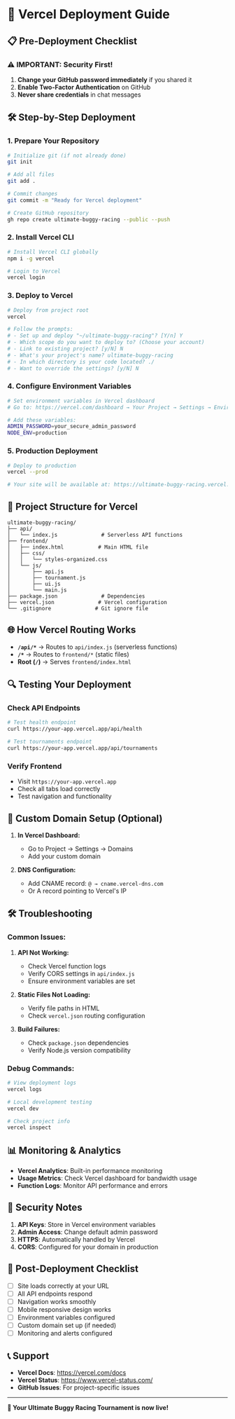 # 🚀 Vercel Deployment Guide

## 📋 **Pre-Deployment Checklist**

### **⚠️ IMPORTANT: Security First!**
1. **Change your GitHub password immediately** if you shared it
2. **Enable Two-Factor Authentication** on GitHub
3. **Never share credentials** in chat messages

## 🛠️ **Step-by-Step Deployment**

### **1. Prepare Your Repository**
```bash
# Initialize git (if not already done)
git init

# Add all files
git add .

# Commit changes
git commit -m "Ready for Vercel deployment"

# Create GitHub repository
gh repo create ultimate-buggy-racing --public --push
```

### **2. Install Vercel CLI**
```bash
# Install Vercel CLI globally
npm i -g vercel

# Login to Vercel
vercel login
```

### **3. Deploy to Vercel**
```bash
# Deploy from project root
vercel

# Follow the prompts:
# - Set up and deploy "~/ultimate-buggy-racing"? [Y/n] Y
# - Which scope do you want to deploy to? (Choose your account)
# - Link to existing project? [y/N] N
# - What's your project's name? ultimate-buggy-racing
# - In which directory is your code located? ./
# - Want to override the settings? [y/N] N
```

### **4. Configure Environment Variables**
```bash
# Set environment variables in Vercel dashboard
# Go to: https://vercel.com/dashboard → Your Project → Settings → Environment Variables

# Add these variables:
ADMIN_PASSWORD=your_secure_admin_password
NODE_ENV=production
```

### **5. Production Deployment**
```bash
# Deploy to production
vercel --prod

# Your site will be available at: https://ultimate-buggy-racing.vercel.app
```

## 🔧 **Project Structure for Vercel**

```
ultimate-buggy-racing/
├── api/
│   └── index.js              # Serverless API functions
├── frontend/
│   ├── index.html           # Main HTML file
│   ├── css/
│   │   └── styles-organized.css
│   └── js/
│       ├── api.js
│       ├── tournament.js
│       ├── ui.js
│       └── main.js
├── package.json              # Dependencies
├── vercel.json              # Vercel configuration
└── .gitignore              # Git ignore file
```

## 🌐 **How Vercel Routing Works**

- **`/api/*`** → Routes to `api/index.js` (serverless functions)
- **`/*`** → Routes to `frontend/*` (static files)
- **Root (`/`)** → Serves `frontend/index.html`

## 🔍 **Testing Your Deployment**

### **Check API Endpoints**
```bash
# Test health endpoint
curl https://your-app.vercel.app/api/health

# Test tournaments endpoint
curl https://your-app.vercel.app/api/tournaments
```

### **Verify Frontend**
- Visit `https://your-app.vercel.app`
- Check all tabs load correctly
- Test navigation and functionality

## 🎯 **Custom Domain Setup (Optional)**

1. **In Vercel Dashboard:**
   - Go to Project → Settings → Domains
   - Add your custom domain

2. **DNS Configuration:**
   - Add CNAME record: `@ → cname.vercel-dns.com`
   - Or A record pointing to Vercel's IP

## 🛠️ **Troubleshooting**

### **Common Issues:**

1. **API Not Working:**
   - Check Vercel function logs
   - Verify CORS settings in `api/index.js`
   - Ensure environment variables are set

2. **Static Files Not Loading:**
   - Verify file paths in HTML
   - Check `vercel.json` routing configuration

3. **Build Failures:**
   - Check `package.json` dependencies
   - Verify Node.js version compatibility

### **Debug Commands:**
```bash
# View deployment logs
vercel logs

# Local development testing
vercel dev

# Check project info
vercel inspect
```

## 📊 **Monitoring & Analytics**

- **Vercel Analytics**: Built-in performance monitoring
- **Usage Metrics**: Check Vercel dashboard for bandwidth usage
- **Function Logs**: Monitor API performance and errors

## 🔐 **Security Notes**

1. **API Keys**: Store in Vercel environment variables
2. **Admin Access**: Change default admin password
3. **HTTPS**: Automatically handled by Vercel
4. **CORS**: Configured for your domain in production

## 🎉 **Post-Deployment Checklist**

- [ ] Site loads correctly at your URL
- [ ] All API endpoints respond
- [ ] Navigation works smoothly
- [ ] Mobile responsive design works
- [ ] Environment variables configured
- [ ] Custom domain set up (if needed)
- [ ] Monitoring and alerts configured

## 📞 **Support**

- **Vercel Docs**: https://vercel.com/docs
- **Vercel Status**: https://www.vercel-status.com/
- **GitHub Issues**: For project-specific issues

---

**🏁 Your Ultimate Buggy Racing Tournament is now live!**